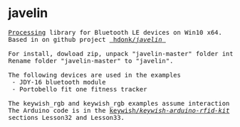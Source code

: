 # javelin
<pre><a href="https://processing.org">Processing</a> library for Bluetooth LE devices on Win10 x64.
Based in on github project <a href="https://github.com/hdonk/javelin"> hdonk/<em>javelin</em> </a>

For install, dowload zip, unpack "javelin-master" folder into Processing/libraries directory.
Rename folder "javelin-master" to "javelin".

The following devices are used in the examples
 - JDY-16 bluetooth module
 - Portobello fit one fitness tracker 

The keywish_rgb and keywish_rgb examples assume interaction with the Arduino IDE. 
The Arduino code is in the <a href="https://github.com/keywish/keywish-arduino-rfid-kit">keywish/<em>keywish-arduino-rfid-kit</em></a> repository 
sections Lesson32 and Lesson33.
</pre>
 